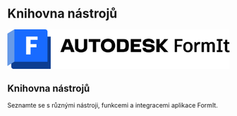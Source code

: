 # Knihovna nástrojů

![](<../.gitbook/assets/formit intro hero image.png>)

## Knihovna nástrojů

Seznamte se s různými nástroji, funkcemi a integracemi aplikace FormIt.
